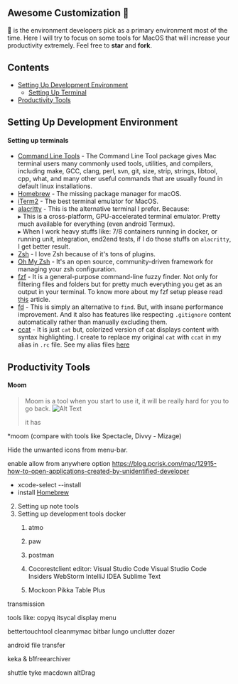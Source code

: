 Awesome Customization 
----
 is the environment developers pick as a primary environment most of the time. Here I will try to focus on some tools for MacOS that will increase your productivity extremely. Feel free to **star** and **fork**.

<!--**Explanation**-->


<!--comeback-->


## Contents
- [Setting Up Development Environment](#setting-up-development-environment)
	- [Setting Up Terminal](#setting-up-terminal)
- [Productivity Tools](#productivity-tools)



## Setting Up Development Environment

#### Setting up terminals

* [Command Line Tools](https://osxdaily.com/2014/02/12/install-command-line-tools-mac-os-x) - The Command Line Tool package gives Mac terminal users many commonly used tools, utilities, and compilers, including make, GCC, clang, perl, svn, git, size, strip, strings, libtool, cpp, what, and many other useful commands that are usually found in default linux installations.
* [Homebrew](https://github.com/Homebrew/brew) - The missing package manager for macOS.
* [iTerm2](https://github.com/gnachman/iTerm2) - The best terminal emulator for MacOS.
* [alacritty](https://github.com/alacritty/alacritty) - This is the alternative terminal I prefer. Because:<br /> ▸ This is a cross-platform, GPU-accelerated terminal emulator. Pretty much available for everything (even android Termux). <br />▸ When I work heavy stuffs like: 7/8 containers running in docker, or running unit, integration, end2end tests, if I do those stuffs on `alacritty`, I get better result.
* [Zsh](https://github.com/ohmyzsh/ohmyzsh/wiki/Installing-ZSH) - I love Zsh because of it's tons of plugins.
* [Oh My Zsh](https://github.com/ohmyzsh/ohmyzsh) - It's an open source, community-driven framework for managing your zsh configuration.
* [fzf](https://github.com/junegunn/fzf) - It is a general-purpose command-line fuzzy finder. Not only for filtering files and folders but for pretty much everything you get as an output in your terminal. To know more about my fzf setup please read [this](#comeback) article.
* [fd](https://github.com/sharkdp/fd) - This is simply an alternative to `find`. But, with insane performance improvement. And it also has features like respecting `.gitignore` content automatically rather than manually excluding them.
* [ccat](https://github.com/jingweno/ccat) - It is just `cat` but, colorized version of cat displays content with syntax highlighting. I create to replace my original `cat` with `ccat` in  my alias in `.rc` file. See my alias files [here](#comeback)



## Productivity Tools

#### Moom
> Moom is a tool when you start to use it, it will be really hard for you to go back.
> ![Alt Text](https://media.giphy.com/media/vFKqnCdLPNOKc/giphy.gif)
> 
> it has

*moom (compare with tools like Spectacle, Divvy - Mizage)

Hide the unwanted icons from menu-bar.

enable allow from anywhere option
https://blog.pcrisk.com/mac/12915-how-to-open-applications-created-by-unidentified-developer


- xcode-select --install
- install [Homebrew](https://brew.sh/)


2. Setting up note tools
3. Setting up development tools
    docker
    1. atmo
    2. paw
    3. postman
    4. Cocorestclient
    editor:
      Visual Studio Code
      Visual Studio Code Insiders
      WebStorm
      IntelliJ IDEA
      Sublime Text
      
      3. Mockoon
      Pikka
      Table Plus

transmission





tools like:
copyq
itsycal
display menu


bettertouchtool
cleanmymac
bitbar
lungo
unclutter
dozer

android file transfer


keka & b1freearchiver

shuttle
tyke
macdown
altDrag
